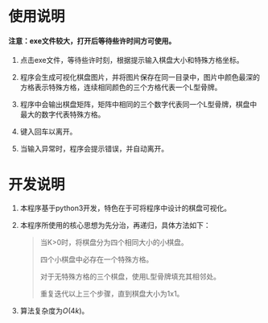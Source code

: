 # 使用说明

#### 注意：exe文件较大，打开后等待些许时间方可使用。

1. 点击exe文件，等待些许时刻，根据提示输入棋盘大小和特殊方格坐标。

2. 程序会生成可视化棋盘图片，并将图片保存在同一目录中，图片中颜色最深的方格表示特殊方格，连续相同颜色的三个方格代表一个L型骨牌。

3. 程序中会输出棋盘矩阵，矩阵中相同的三个数字代表同一个L型骨牌，棋盘中最大的数字代表特殊方格。

4. 键入回车以离开。

5. 当输入异常时，程序会提示错误，并自动离开。



# 开发说明

1. 本程序基于python3开发，特色在于可将程序中设计的棋盘可视化。

2. 本程序所使用的核心思想为先分治，再递归，具体方法如下：

   >当K>0时，将棋盘分为四个相同大小的小棋盘。
   >
   >四个小棋盘中必存在一个特殊方格。
   >
   >对于无特殊方格的三个棋盘，使用L型骨牌填充其相邻处。
   >
   >重复迭代以上三个步骤，直到棋盘大小为1x1。

3. 算法复杂度为$O(4k)$。

